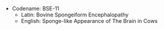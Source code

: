 - Codename: BSE-11
	- Latin: Bovine Spongeiform Encephalopathy
	- English: Sponge-like Appearance of The Brain in Cows



